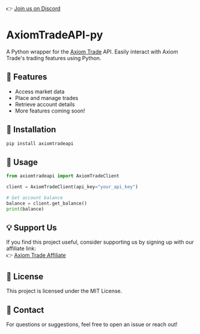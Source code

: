 👉 [Join us on Discord](https://discord.gg/p7YyFqSmAz)

# AxiomTradeAPI-py

A Python wrapper for the [Axiom Trade](https://axiom.trade/@chipa) API. Easily interact with Axiom Trade's trading features using Python.

## 📌 Features
- Access market data  
- Place and manage trades  
- Retrieve account details  
- More features coming soon!  

## 🚀 Installation
```bash
pip install axiomtradeapi
```

## 🔧 Usage
```python
from axiomtradeapi import AxiomTradeClient

client = AxiomTradeClient(api_key="your_api_key")

# Get account balance
balance = client.get_balance()
print(balance)
```

## 💡 Support Us
If you find this project useful, consider supporting us by signing up with our affiliate link:  
👉 [Axiom Trade Affiliate](https://axiom.trade/@chipa)  

## 🐜 License
This project is licensed under the MIT License.

## 📩 Contact
For questions or suggestions, feel free to open an issue or reach out!

